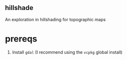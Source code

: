 ## hillshade

An exploration in hillshading for topographic maps

# prereqs

1. Install `gdal` (I recommend using the `vcpkg` global install)